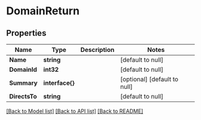 # DomainReturn

## Properties
Name | Type | Description | Notes
------------ | ------------- | ------------- | -------------
**Name** | **string** |  | [default to null]
**DomainId** | **int32** |  | [default to null]
**Summary** | **interface{}** |  | [optional] [default to null]
**DirectsTo** | **string** |  | [default to null]

[[Back to Model list]](../README.md#documentation-for-models) [[Back to API list]](../README.md#documentation-for-api-endpoints) [[Back to README]](../README.md)


